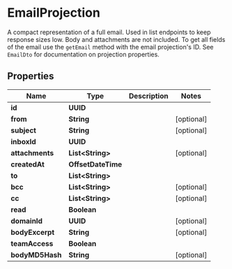 

# EmailProjection

A compact representation of a full email. Used in list endpoints to keep response sizes low. Body and attachments are not included. To get all fields of the email use the `getEmail` method with the email projection's ID. See `EmailDto` for documentation on projection properties.

## Properties

| Name | Type | Description | Notes |
|------------ | ------------- | ------------- | -------------|
|**id** | **UUID** |  |  |
|**from** | **String** |  |  [optional] |
|**subject** | **String** |  |  [optional] |
|**inboxId** | **UUID** |  |  |
|**attachments** | **List&lt;String&gt;** |  |  [optional] |
|**createdAt** | **OffsetDateTime** |  |  |
|**to** | **List&lt;String&gt;** |  |  |
|**bcc** | **List&lt;String&gt;** |  |  [optional] |
|**cc** | **List&lt;String&gt;** |  |  [optional] |
|**read** | **Boolean** |  |  |
|**domainId** | **UUID** |  |  [optional] |
|**bodyExcerpt** | **String** |  |  [optional] |
|**teamAccess** | **Boolean** |  |  |
|**bodyMD5Hash** | **String** |  |  [optional] |



